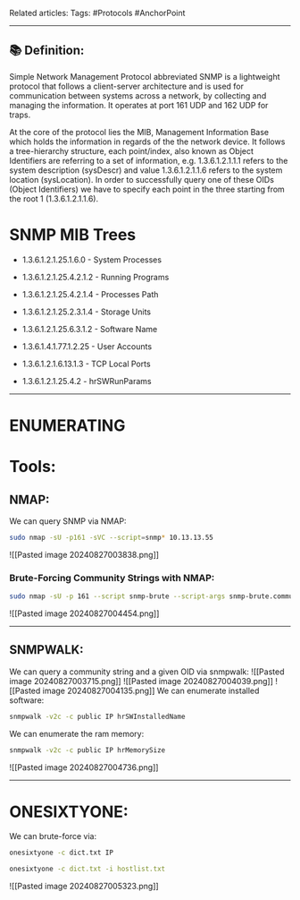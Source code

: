 Related articles: 
Tags: #Protocols #AnchorPoint 

---
## 📚 Definition:
Simple Network Management Protocol abbreviated SNMP is a lightweight protocol that follows a client-server architecture and is used for communication between systems across a network, by collecting and managing the information.
It operates at port 161 UDP and 162 UDP for traps. 

At the core of the protocol lies the MIB, Management Information Base which holds the information in regards of the the network device. It follows a tree-hierarchy structure, each point/index, also known as Object Identifiers are referring to a set of information, e.g. 1.3.6.1.2.1.1.1 refers to the system description (sysDescr) and value 1.3.6.1.2.1.1.6 refers to the system location (sysLocation).
In order to successfully query one of these OIDs (Object Identifiers) we have to specify each point in the three starting from the root 1 (1.3.6.1.2.1.1.6).
# SNMP MIB Trees

- 1.3.6.1.2.1.25.1.6.0 - System Processes
    
- 1.3.6.1.2.1.25.4.2.1.2 - Running Programs
    
- 1.3.6.1.2.1.25.4.2.1.4 - Processes Path
    
- 1.3.6.1.2.1.25.2.3.1.4 - Storage Units
    
- 1.3.6.1.2.1.25.6.3.1.2 - Software Name
    
- 1.3.6.1.4.1.77.1.2.25 - User Accounts
    
- 1.3.6.1.2.1.6.13.1.3 - TCP Local Ports
- 1.3.6.1.2.1.25.4.2 - hrSWRunParams


---

# ENUMERATING

# Tools:

## NMAP:
We can query SNMP via NMAP:
```bash
sudo nmap -sU -p161 -sVC --script=snmp* 10.13.13.55
```
![[Pasted image 20240827003838.png]]
### Brute-Forcing Community Strings with NMAP:
```bash
sudo nmap -sU -p 161 --script snmp-brute --script-args snmp-brute.communitiesdb=wordlist 10.13.13.55
```
![[Pasted image 20240827004454.png]]

---

## SNMPWALK:
We can query a community string and a given OID via snmpwalk:
![[Pasted image 20240827003715.png]]
![[Pasted image 20240827004039.png]]
![[Pasted image 20240827004135.png]]
We can enumerate installed software:  
```bash
snmpwalk -v2c -c public IP hrSWInstalledName
```

We can enumerate the ram memory:  
```bash
snmpwalk -v2c -c public IP hrMemorySize
```

![[Pasted image 20240827004736.png]]

---

# ONESIXTYONE:

We can brute-force via:
```bash
onesixtyone -c dict.txt IP
```

```bash
onesixtyone -c dict.txt -i hostlist.txt
```

![[Pasted image 20240827005323.png]]


